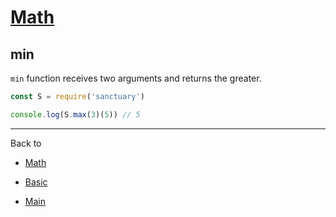 # [Math](../README.md)

## min

`min` function receives two arguments and returns the greater.

```js
const S = require('sanctuary')

console.log(S.max(3)(5)) // 5
```

----------

Back to

- [Math](README.md)

- [Basic](../README.md)

- [Main](../../README.md)
